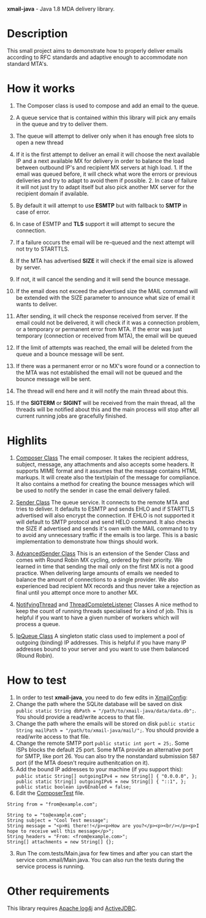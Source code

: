 **xmail-java** - Java 1.8 MDA delivery library.

# Description
This small project aims to demonstrate how to properly deliver emails according to RFC standards and adaptive enough to accommodate non standard MTA's.

# How it works
1. The Composer class is used to compose and add an email to the queue.

2. A queue service that is contained within this library will pick any emails in the queue and try to deliver them.
  1. The queue will attempt to deliver only when it has enough free slots to open a new thread
  2. If it is the first attempt to deliver an email it will choose the next available IP and a next available MX for delivery in order to balance the load between outbound IP's and recipient MX servers at high load.
    1. If the email was queued before, it will check what wore the errors or previous deliveries and try to adapt to avoid them if possible.
    2. In case of failure it will not just try to adapt itself but also pick another MX server for the recipient domain if available.
3. By default it will attempt to use **ESMTP** but with fallback to **SMTP** in case of error.
  1. In case of ESMTP and **TLS** support it will attempt to secure the connection.
  2. If a failure occurs the email will be re-queued and the next attempt will not try to STARTTLS.
4. If the MTA has advertised **SIZE** it will check if the email size is allowed by server.
  1. If not, it will cancel the sending and it will send the bounce message.
  2. If the email does not exceed the advertised size the MAIL command will be extended with the SIZE parameter to announce what size of email it wants to deliver.

5. After sending, it will check the response received from server. If the email could not be delivered, it will check if it was a connection problem, or a temporary or permanent error from MTA. If the error was just temporary (connection or received from MTA), the email will be queued
6. If the limit of attempts was reached, the email will be deleted from the queue and a bounce message will be sent.
7. If there was a permanent error or no MX's wore found or a connection to the MTA was not established the email will not be queued and the bounce message will be sent.
8. The thread will end here and it will notify the main thread about this.
9. If the **SIGTERM** or **SIGINT** will be received from the main thread, all the threads will be notified about this and the main process will stop after all current running jobs are gracefully finished.

# Highlits

1. [Composer Class](https://github.com/tntu/xmail-java/blob/master/src/com/xmail/SMTP/Composer.java)
  The email composer. It takes the recipient address, subject, message, any attachments and also accepts some headers.
  It supports MIME format and it assumes that the message contains HTML markups. It will create also the text/plain of the message for compliance.
  It also contains a method for creating the bounce messages which will be used to notify the sender in case the email delivery failed.

2. [Sender Class](https://github.com/tntu/xmail-java/blob/master/src/com/xmail/SMTP/Sender.java)
  The queue service.
  It connects to the remote MTA and tries to deliver.
  It defaults to ESMTP and sends EHLO and if STARTTLS advertised will also encrypt the connection.
  If EHLO is not supported it will default to SMTP protocol and send HELO command.
  It also checks the SIZE if advertised and sends it's own with the MAIL command to try to avoid any unnecessary traffic if the emails is too large.
  This is a basic implementation to demonstrate how things should work.

3. [AdvancedSender Class](https://github.com/tntu/xmail-java/blob/master/src/com/xmail/SMTP/AdvancedSender.java)
  This is  an extension of the Sender Class and comes with Round Robin MX cycling, ordered by their priority.
  We learned in time that sending the mail only on the first MX is not a good practice.
  When delivering large amounts of emails we needed to balance the amount of connections to a single provider.
  We also experienced bad recipient MX records and thus never take a rejection as final until you attempt once more to another MX.

4. [NotifyingThread](https://github.com/tntu/xmail-java/blob/master/src/com/xmail/Threads/NotifyingThread.java) and [ThreadCompleteListener](https://github.com/tntu/xmail-java/blob/master/src/com/xmail/Threads/ThreadCompleteListener.java) Classes
  A nice method to keep the count of running threads specialised for a kind of job.
  This is helpful if you want to have a given number of workers which will process a queue.

5. [IpQueue Class](https://github.com/tntu/xmail-java/blob/master/src/com/xmail/XmailService/IpQueue.java)
  A singleton static class used to implement a pool of outgoing (binding) IP addresses.
  This is helpful if you have many IP addresses bound to your server and you want to use them balanced (Round Robin).

# How to test
1. In order to test **xmail-java**, you need to do few edits in [XmailConfig]():
  1. Change the path where the SQLite database will be saved on disk ```public static String dbPath = "/path/to/xmail-java/data/data.db";```. You should provide a read/write access to that file.
  2. Change the path where the emails will be stored on disk ```public static String mailPath = "/path/to/xmail-java/mail/";```. You should provide a read/write access to that file.
  3. Change the remote SMTP port ```public static int port = 25;```. Some ISPs blocks the default 25 port. Some MTA provide an alternative port for SMTP, like port 26. You can also try the nonstandard submission 587 port (if the MTA doesn't require authenitcation on it).
  4. Add the bound IP addresses to your machine (if you support this):
    ```
    public static String[] outgoingIPv4 = new String[] {
      "0.0.0.0",
    };
    public static String[] outgoingIPv6 = new String[] {
      "::1",
    };
    public static boolean ipv6Enabled = false;
    ```
2. Edit the [ComposerTest](https://github.com/tntu/xmail-java/blob/master/tests/com/tests/ComposerTest.java) file.
  ```
  String from = "from@example.com";

  String to = "to@example.com";
  String subject = "Cool Test message";
  String message = "<p>Hi there!!</p><p>How are you?</p><p><br/></p><p>I hope to receive well this message</p>";
  String headers = "From: <from@example.com>";
  String[] attachments = new String[] {};
  ```
3. Run The com.tests/Main.java for few times and after you can start the service com.xmail/Main.java. You can also run the tests during the service process is running.

# Other requirements
This library requires [Apache log4j](http://logging.apache.org/log4j/1.2/) and [ActiveJDBC](http://javalite.io/activejdbc).

